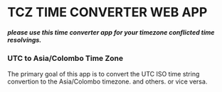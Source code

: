 # TCZ TIME CONVERTER WEB APP

##### please use this time converter app for your timezone conflicted time resolvings. 

### UTC to Asia/Colombo Time Zone
  The primary goal of this app is to convert the UTC ISO time string convertion to the Asia/Colombo timezone. and others. or vice versa.
